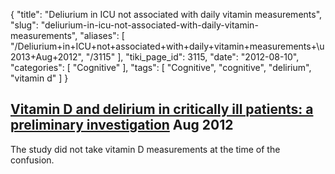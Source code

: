 {
    "title": "Deliurium in ICU not associated with daily vitamin measurements",
    "slug": "deliurium-in-icu-not-associated-with-daily-vitamin-measurements",
    "aliases": [
        "/Deliurium+in+ICU+not+associated+with+daily+vitamin+measurements+\u2013+Aug+2012",
        "/3115"
    ],
    "tiki_page_id": 3115,
    "date": "2012-08-10",
    "categories": [
        "Cognitive"
    ],
    "tags": [
        "Cognitive",
        "cognitive",
        "delirium",
        "vitamin d"
    ]
}


## [Vitamin D and delirium in critically ill patients: a preliminary investigation](http://www.sciencedirect.com/science/article/pii/S0883944112001864) Aug 2012

The study did not take vitamin D measurements at the time of the confusion.